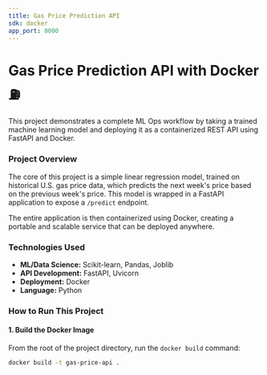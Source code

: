 ```yaml
---
title: Gas Price Prediction API
sdk: docker
app_port: 8000
---
```


# Gas Price Prediction API with Docker ⛽

This project demonstrates a complete ML Ops workflow by taking a trained machine learning model and deploying it as a containerized REST API using FastAPI and Docker.

### Project Overview

The core of this project is a simple linear regression model, trained on historical U.S. gas price data, which predicts the next week's price based on the previous week's price. This model is wrapped in a FastAPI application to expose a `/predict` endpoint.

The entire application is then containerized using Docker, creating a portable and scalable service that can be deployed anywhere.

### Technologies Used

* **ML/Data Science:** Scikit-learn, Pandas, Joblib
* **API Development:** FastAPI, Uvicorn
* **Deployment:** Docker
* **Language:** Python

### How to Run This Project

#### 1. Build the Docker Image
From the root of the project directory, run the `docker build` command:
```bash
docker build -t gas-price-api .
